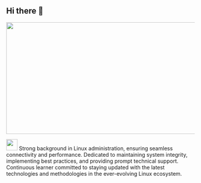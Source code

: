 ## Hi there 👋

<div align="center">
  <img src="https://media.giphy.com/media/dWesBcTLavkZuG35MI/giphy.gif" width="600" height="300"/>
</div>

 <img src="https://media.giphy.com/media/WUlplcMpOCEmTGBtBW/giphy.gif" width="30"> Strong background in Linux administration, ensuring seamless connectivity
 and performance. Dedicated to maintaining system integrity, implementing
 best practices, and providing prompt technical support. Continuous learner
 committed to staying updated with the latest technologies and
 methodologies in the ever-evolving Linux ecosystem.
<!--
**Sumit192002/Sumit192002** is a ✨ _special_ ✨ repository because its `README.md` (this file) appears on your GitHub profile.

Here are some ideas to get you started:

- 🔭 I’m currently working on ...
- 🌱 I’m currently learning ...
- 👯 I’m looking to collaborate on ...
- 🤔 I’m looking for help with ...
- 💬 Ask me about ...
- 📫 How to reach me: ...
- 😄 Pronouns: ...
- ⚡ Fun fact: ...
-->
